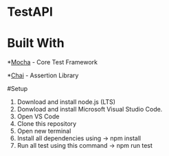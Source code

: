 # TestAPI

# Built With
*<a href="https://mochajs.org/">Mocha</a> - Core Test Framework

*<a href="https://www.chaijs.com/">Chai</a> - Assertion Library

#Setup
1. Download and install node.js (LTS)
2. Donwload and install Microsoft Visual Studio Code. 
3. Open VS Code
4. Clone this repository
5. Open new terminal
6. Install all dependencies using -> npm install
7. Run all test using this command -> npm run test

